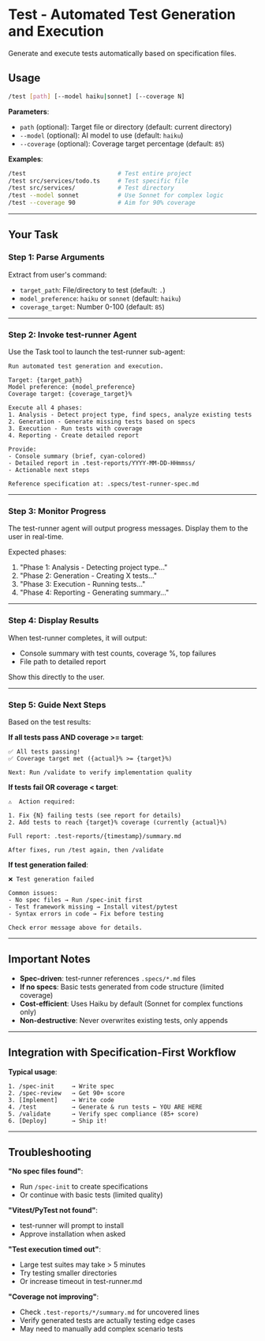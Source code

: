 # Test - Automated Test Generation and Execution

Generate and execute tests automatically based on specification files.

## Usage

```bash
/test [path] [--model haiku|sonnet] [--coverage N]
```

**Parameters**:
- `path` (optional): Target file or directory (default: current directory)
- `--model` (optional): AI model to use (default: `haiku`)
- `--coverage` (optional): Coverage target percentage (default: `85`)

**Examples**:
```bash
/test                          # Test entire project
/test src/services/todo.ts     # Test specific file
/test src/services/            # Test directory
/test --model sonnet           # Use Sonnet for complex logic
/test --coverage 90            # Aim for 90% coverage
```

---

## Your Task

### Step 1: Parse Arguments

Extract from user's command:
- `target_path`: File/directory to test (default: `.`)
- `model_preference`: `haiku` or `sonnet` (default: `haiku`)
- `coverage_target`: Number 0-100 (default: `85`)

---

### Step 2: Invoke test-runner Agent

Use the Task tool to launch the test-runner sub-agent:

```
Run automated test generation and execution.

Target: {target_path}
Model preference: {model_preference}
Coverage target: {coverage_target}%

Execute all 4 phases:
1. Analysis - Detect project type, find specs, analyze existing tests
2. Generation - Generate missing tests based on specs
3. Execution - Run tests with coverage
4. Reporting - Create detailed report

Provide:
- Console summary (brief, cyan-colored)
- Detailed report in .test-reports/YYYY-MM-DD-HHmmss/
- Actionable next steps

Reference specification at: .specs/test-runner-spec.md
```

---

### Step 3: Monitor Progress

The test-runner agent will output progress messages. Display them to the user in real-time.

Expected phases:
1. "Phase 1: Analysis - Detecting project type..."
2. "Phase 2: Generation - Creating X tests..."
3. "Phase 3: Execution - Running tests..."
4. "Phase 4: Reporting - Generating summary..."

---

### Step 4: Display Results

When test-runner completes, it will output:
- Console summary with test counts, coverage %, top failures
- File path to detailed report

Show this directly to the user.

---

### Step 5: Guide Next Steps

Based on the test results:

**If all tests pass AND coverage >= target**:
```
✅ All tests passing!
✅ Coverage target met ({actual}% >= {target}%)

Next: Run /validate to verify implementation quality
```

**If tests fail OR coverage < target**:
```
⚠️  Action required:

1. Fix {N} failing tests (see report for details)
2. Add tests to reach {target}% coverage (currently {actual}%)

Full report: .test-reports/{timestamp}/summary.md

After fixes, run /test again, then /validate
```

**If test generation failed**:
```
❌ Test generation failed

Common issues:
- No spec files → Run /spec-init first
- Test framework missing → Install vitest/pytest
- Syntax errors in code → Fix before testing

Check error message above for details.
```

---

## Important Notes

- **Spec-driven**: test-runner references `.specs/*.md` files
- **If no specs**: Basic tests generated from code structure (limited coverage)
- **Cost-efficient**: Uses Haiku by default (Sonnet for complex functions only)
- **Non-destructive**: Never overwrites existing tests, only appends

---

## Integration with Specification-First Workflow

**Typical usage**:
```
1. /spec-init     → Write spec
2. /spec-review   → Get 90+ score
3. [Implement]    → Write code
4. /test          → Generate & run tests ← YOU ARE HERE
5. /validate      → Verify spec compliance (85+ score)
6. [Deploy]       → Ship it!
```

---

## Troubleshooting

**"No spec files found"**:
- Run `/spec-init` to create specifications
- Or continue with basic tests (limited quality)

**"Vitest/PyTest not found"**:
- test-runner will prompt to install
- Approve installation when asked

**"Test execution timed out"**:
- Large test suites may take > 5 minutes
- Try testing smaller directories
- Or increase timeout in test-runner.md

**"Coverage not improving"**:
- Check `.test-reports/*/summary.md` for uncovered lines
- Verify generated tests are actually testing edge cases
- May need to manually add complex scenario tests
